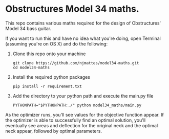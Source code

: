# Obstructures Model 34 maths.

This repo contains various maths required for the design of Obstructures'
Model 34 bass guitar.

If you want to run this and have no idea what you're doing, open
Terminal (assuming you're on OS X) and do the following:

1. Clone this repo onto your machine
   ```
   git clone https://github.com/njmattes/model34-maths.git
   cd model34-maths
   ```

2. Install the required python packages
   ```
   pip install -r requirement.txt
   ```

3. Add the directory to your python path and execute the main.py file
   ```
   PYTHONPATH="$PYTHONPATH:./" python model34_maths/main.py
   ```

As the optimizer runs, you'll see values for the objective function appear.
If the optimizer is able to successfully find an optimal solution, you'll
eventually see areas and deflection for the original neck and the optimal
neck appear, followed by optimal parameters.

